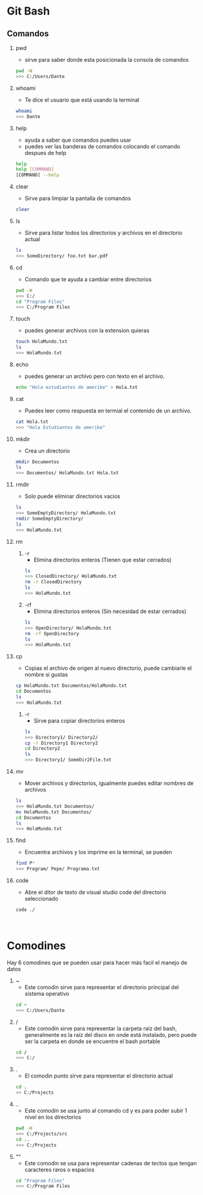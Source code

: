 # Git Bash

## Comandos
1. pwd
   - sirve para saber donde esta posicionada la consola de comandos
   ```bash
   pwd -W
   >>> C:/Users/Dante
   ```
1. whoami
   - Te dice el usuario que está usando la terminal
   ```bash
   whoami
   >>> Dante
   ```
1. help
   - ayuda a saber que comandos puedes usar
   - puedes ver las banderas de comandos colocando el comando despues de help
   ```bash
   help
   help [COMMAND]
   [COMMAND] --help
   ```
1. clear
   - Sirve para limpiar la pantalla de comandos
   ```bash
   clear
   ```
1. ls
   - Sirve para listar todos los directorios y archivos en el directorio actual
   ```bash
   ls
   >>> SomeDirectory/ foo.txt bar.pdf
   ```
1. cd
   - Comando que te ayuda a cambiar entre directorios
   ```bash
   pwd -W
   >>> C:/
   cd "Program Files"
   >>> C:/Program Files
   ```
1. touch
   - puedes generar archivos con la extension quieras
   ```bash
   touch HolaMundo.txt
   ls
   >>> HolaMundo.txt
   ```
1. echo
   - puedes generar un archivo pero con texto en el archivo.
   ```bash
   echo "Hola estudiantes de amerike" > Hola.txt
   ```
1. cat
   - Puedes leer como respuesta en termial el contenido de un archivo.
   ```bash
   cat Hola.txt
   >>> "Hola Estudiantes de amerike"
   ```
1. mkdir
   - Crea un directorio
   ```bash
   mkdir Documentos
   ls
   >>> Documentos/ HolaMundo.txt Hola.txt
   ```
1. rmdir
   - Solo puede eliminar directorios vacios
   ```bash
   ls
   >>> SomeEmptyDirectory/ HolaMundo.txt
   rmdir SomeEmptyDirectory/
   ls
   >>> HolaMundo.txt
   ```
1. rm
   1. -r
      - Elimina directorios enteros (Tienen que estar cerrados)
      ```bash
      ls
      >>> ClosedDirectory/ HolaMundo.txt
      rm -r ClosedDirectory 
      ls
      >>> HolaMundo.txt
      ```
   2. -rf
      - Elimina directorios enteros (Sin necesidad de estar cerrados)
      ```bash
      ls
      >>> OpenDirectory/ HolaMundo.txt
      rm -rf OpenDirectory 
      ls
      >>> HolaMundo.txt
      ```
1. cp
   - Copias el archivo de origen al nuevo directorio, puede cambiarle el nombre si gustas
   ```bash
   cp HolaMundo.txt Documentos/HolaMundo.txt
   cd Documentos
   ls
   >>> HolaMundo.txt
   ```

   1. -r
      - Sirve para copiar directorios enteros
      ```bash
      ls
      >>> Directory1/ Directory2/
      cp -r Directory1 Directory2
      cd Directory2
      ls
      >>> Directory1/ SomeDir2File.txt
      ```
1. mv
   - Mover archivos y directorios, igualmente puedes editar nombres de archivos
   ```bash
   ls
   >>> HolaMundo.txt Documentos/
   mv HolaMundo.txt Documentos/
   cd Documentos
   ls
   >>> HolaMundo.txt
   ```
1. find
   - Encuentra archivos y los imprime en la terminal, se pueden 
   ```bash
   find P*
   >>> Program/ Pepe/ Programa.txt
   ```
1. code
   - Abre el ditor de texto de visual studio code del directorio seleccionado
   ```bash
   code ./
   ```
<br>

# Comodines

Hay 6 comodines que se pueden usar para hacer más facil el manejo de datos

1. ~
   - Este comodin sirve para representar el directorio principal del sistema operativo
   ```bash
   cd ~
   >>> C:/Users/Dante
   ```
1. /
   - Este comodin sirve para representar la carpeta raíz del bash, generalmente es la raíz del disco en onde está instalado, pero puede ser la carpeta en donde se encuentre el bash portable
   ```bash
   cd /
   >>> C:/
   ```
1. .
   - El comodin punto sirve para representar el directorio actual
   ```bash
   cd . 
   >> C:/Projects
   ```
1. ..
   - Este comodin se usa junto al comando cd y es para poder subir 1 nivel en los directorios
   ```bash
   pwd -W
   >>> C:/Projects/src
   cd ..
   >>> C:/Projects
   ```
1. ""
   - Este comodin se usa para representar cadenas de tectos que tengan caracteres raros o espacios
   ```bash
   cd "Program Files"
   >>> C:/Program Files
   ```